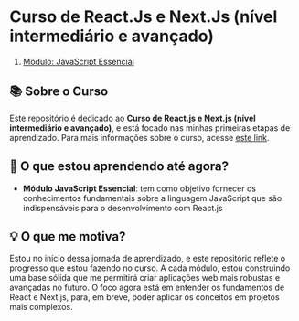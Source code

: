 # Curso de React.Js e Next.Js (nível intermediário e avançado)

1. [Módulo: JavaScript Essencial](javascript/README.md)

## 📚 Sobre o Curso

Este repositório é dedicado ao **Curso de React.js e Next.js (nível intermediário e avançado)**, e está focado nas minhas primeiras etapas de aprendizado. Para mais informações sobre o curso, acesse [este link](https://www.udemy.com/course/curso-de-reactjs-nextjs-completo-do-basico-ao-avancado/).

## 🌱 O que estou aprendendo até agora?

- **Módulo JavaScript Essencial**: tem como objetivo fornecer os conhecimentos fundamentais sobre a linguagem JavaScript que são indispensáveis para o desenvolvimento com React.js

## 💡 O que me motiva?

Estou no início dessa jornada de aprendizado, e este repositório reflete o progresso que estou fazendo no curso. A cada módulo, estou construindo uma base sólida que me permitirá criar aplicações web mais robustas e avançadas no futuro. O foco agora está em entender os fundamentos de React e Next.js, para, em breve, poder aplicar os conceitos em projetos mais complexos.
